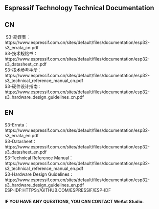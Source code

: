 ## Espressif Technology Technical Documentation

#### 

## CN

<div>
 S3-勘误表：https://www.espressif.com.cn/sites/default/files/documentation/esp32-s3_errata_cn.pdf   
</div>

<div>
S3-技术规格书：https://www.espressif.com.cn/sites/default/files/documentation/esp32-s3_datasheet_cn.pdf 
</div>

<div>
S3-技术参考手册：https://www.espressif.com.cn/sites/default/files/documentation/esp32-s3_technical_reference_manual_cn.pdf 
</div>

<div>
S3-硬件设计指南：https://www.espressif.com.cn/sites/default/files/documentation/esp32-s3_hardware_design_guidelines_cn.pdf
</div>

## EN

<div>S3-Errata：https://www.espressif.com.cn/sites/default/files/documentation/esp32-s3_errata_en.pdf

</div>

<div>
S3-Datasheet：https://www.espressif.com.cn/sites/default/files/documentation/esp32-s3_datasheet_en.pdf 
</div>

<div>
S3-Technical Reference Manual：https://www.espressif.com.cn/sites/default/files/documentation/esp32-s3_technical_reference_manual_en.pdf 
</div>

<div>
S3-Hardware Design Guidelines：https://www.espressif.com.cn/sites/default/files/documentation/esp32-s3_hardware_design_guidelines_en.pdf
</div>

<div>
ESP-IDF:HTTPS://GITHUB.COM/ESPRESSIF/ESP-IDF
</div>

#### IF YOU HAVE ANY QUESTIONS, YOU CAN CONTACT WeAct Studio.